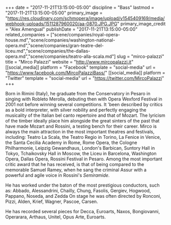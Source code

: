 +++
date = "2017-11-21T13:15:00-05:00"
discipline = "Bass"
lastmod = "2017-11-21T13:15:00-05:00"
primary_image = "https://res.cloudinary.com/schmopera/image/upload/v1545409169/media/webhook-uploads/1511287960020/aa-0870.JPG.JPG"
primary_image_credit = "Alex Amengual"
publishDate = "2017-11-21T13:15:00-05:00"
related_companies = ["scene/companies/royal-opera-house.md","scene/companies/washington-national-opera.md","scene/companies/gran-teatre-del-liceu.md","scene/companies/the-dallas-opera.md","scene/companies/teatro-alla-scala.md"]
slug = "mirco-palazzi"
title = "Mirco Palazzi"
website = "http://www.mircopalazzi.it"
[[social_media]]
platform = "Facebook"
template = "social-media"
url = "https://www.facebook.com/MircoPalazziBass/"
[[social_media]]
platform = "Twitter"
template = "social-media"
url = "https://twitter.com/MircoPalazzi"
+++

Born in Rimini (Italy), he graduate from the Conservatory in Pesaro in singing with Robleto Merolla, debuting then with Opera Wexford Festival in 2001 not before winning several competitions. It 'been described by critics as a bold interpreter, with silver nobility and perfectly engaging the musicality of the Italian bel canto repertoire and that of Mozart. The lyricism of the timber ideally place him alongside the great sinters of the past that have made Mozart and Rossini, a testing bench for their career. Mirco is always the main attraction in the most important theatres and festivals, including: Teatro La Scala, the Teatro Regio in Torino, La Fenice in Venice, the Santa Cecilia Academy in Rome, Rome Opera, the Cologne Philharmonie, Leipzig Gewandhaus, London's Barbican, Suntory Hall in Tokyo, Tchaikovsky Hall in Moscow, the Liceu in Barcelona, Washington Opera, Dallas Opera, Rossini Festival in Pesaro. Among the most important critic award that he has received, is that of being compared to the memorable Samuel Ramey, when he sang the criminal Assur with a powerful and agile voice in Rossini's *Semiramide*.

He has worked under the baton of the most prestigious conductors, such as: Abbado, Alessandrini, Chailly, Chung, Fasolis, Gergiev, Hogwood, Pappano, Noseda, and Zedda On stage he was often directed by Ronconi, Pizzi, Alden, Krief, Wagner, Pascoe, Carsen.

He has recorded several pieces for Decca, Euroarts, Naxos, Bongiovanni, Operarara, Arthaus, Unitel, Opus Arte, Euroarts.
